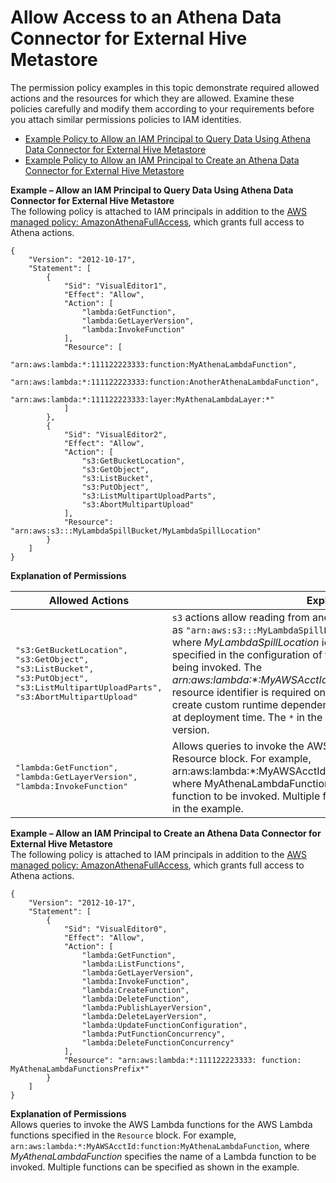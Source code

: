 # Allow Access to an Athena Data Connector for External Hive Metastore<a name="hive-metastore-iam-access"></a>

The permission policy examples in this topic demonstrate required allowed actions and the resources for which they are allowed\. Examine these policies carefully and modify them according to your requirements before you attach similar permissions policies to IAM identities\.
+  [Example Policy to Allow an IAM Principal to Query Data Using Athena Data Connector for External Hive Metastore](#hive-using-iam) 
+  [Example Policy to Allow an IAM Principal to Create an Athena Data Connector for External Hive Metastore](#hive-creating-iam) 

**Example – Allow an IAM Principal to Query Data Using Athena Data Connector for External Hive Metastore**  
The following policy is attached to IAM principals in addition to the [AWS managed policy: AmazonAthenaFullAccess](managed-policies.md#amazonathenafullaccess-managed-policy), which grants full access to Athena actions\.  

```
{
    "Version": "2012-10-17",
    "Statement": [
        {
            "Sid": "VisualEditor1",
            "Effect": "Allow",
            "Action": [
                "lambda:GetFunction",
                "lambda:GetLayerVersion",
                "lambda:InvokeFunction"
            ],
            "Resource": [
                "arn:aws:lambda:*:111122223333:function:MyAthenaLambdaFunction",
                "arn:aws:lambda:*:111122223333:function:AnotherAthenaLambdaFunction",
                "arn:aws:lambda:*:111122223333:layer:MyAthenaLambdaLayer:*"
            ]
        },
        {
            "Sid": "VisualEditor2",
            "Effect": "Allow",
            "Action": [
                "s3:GetBucketLocation",
                "s3:GetObject",
                "s3:ListBucket",
                "s3:PutObject",
                "s3:ListMultipartUploadParts",
                "s3:AbortMultipartUpload"
            ],
            "Resource": "arn:aws:s3:::MyLambdaSpillBucket/MyLambdaSpillLocation"
        }
    ]
}
```


**Explanation of Permissions**  

| Allowed Actions | Explanation | 
| --- | --- | 
|  <pre>"s3:GetBucketLocation",<br />"s3:GetObject",<br />"s3:ListBucket",<br />"s3:PutObject",<br />"s3:ListMultipartUploadParts",<br />"s3:AbortMultipartUpload"</pre>  |  `s3` actions allow reading from and writing to the resource specified as `"arn:aws:s3:::MyLambdaSpillBucket/MyLambdaSpillLocation"`, where *MyLambdaSpillLocation* identifies the spill bucket that is specified in the configuration of the Lambda function or functions being invoked\. The *arn:aws:lambda:\*:*MyAWSAcctId*:layer:*MyAthenaLambdaLayer*:\** resource identifier is required only if you use a Lambda layer to create custom runtime dependencies to reduce function artifact size at deployment time\. The `*` in the last position is a wildcard for layer version\.  | 
|  <pre>"lambda:GetFunction",<br />"lambda:GetLayerVersion",<br />"lambda:InvokeFunction"</pre>  | Allows queries to invoke the AWS Lambda functions specified in the Resource block\. For example, arn:aws:lambda:\*:MyAWSAcctId:function:MyAthenaLambdaFunction, where MyAthenaLambdaFunction specifies the name of a Lambda function to be invoked\. Multiple functions can be specified as shown in the example\. | 

**Example – Allow an IAM Principal to Create an Athena Data Connector for External Hive Metastore**  
The following policy is attached to IAM principals in addition to the [AWS managed policy: AmazonAthenaFullAccess](managed-policies.md#amazonathenafullaccess-managed-policy), which grants full access to Athena actions\.  

```
{
    "Version": "2012-10-17",
    "Statement": [
        {
            "Sid": "VisualEditor0",
            "Effect": "Allow",
            "Action": [
                "lambda:GetFunction",
                "lambda:ListFunctions",
                "lambda:GetLayerVersion",
                "lambda:InvokeFunction",
                "lambda:CreateFunction",
                "lambda:DeleteFunction",
                "lambda:PublishLayerVersion",
                "lambda:DeleteLayerVersion",
                "lambda:UpdateFunctionConfiguration",
                "lambda:PutFunctionConcurrency",
                "lambda:DeleteFunctionConcurrency"
            ],
            "Resource": "arn:aws:lambda:*:111122223333: function: MyAthenaLambdaFunctionsPrefix*"
        }
    ]
}
```
 **Explanation of Permissions**   
Allows queries to invoke the AWS Lambda functions for the AWS Lambda functions specified in the `Resource` block\. For example, `arn:aws:lambda:*:MyAWSAcctId:function:MyAthenaLambdaFunction`, where *MyAthenaLambdaFunction* specifies the name of a Lambda function to be invoked\. Multiple functions can be specified as shown in the example\.